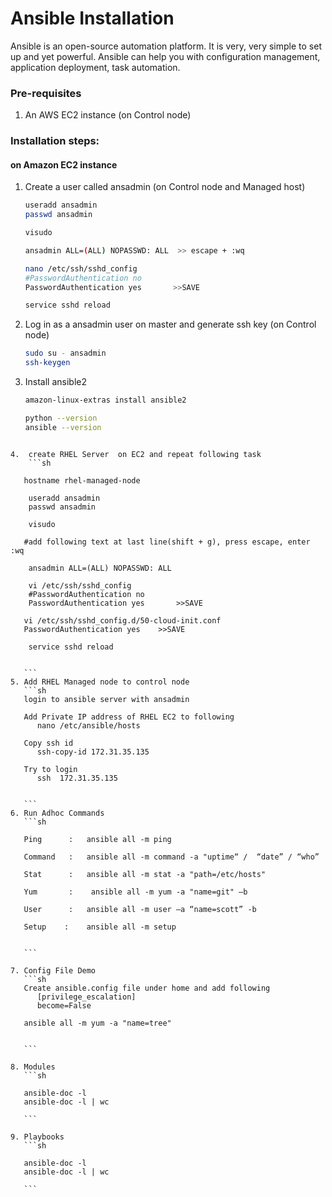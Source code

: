 # Ansible Installation

Ansible is an open-source automation platform. It is very, very simple to set up and yet powerful. Ansible can help you with configuration management, application deployment, task automation.

### Pre-requisites

1. An AWS EC2 instance (on Control node)

### Installation steps:
#### on Amazon EC2 instance

   
1. Create a user called ansadmin (on Control node and Managed host)  
   ```sh
   useradd ansadmin
   passwd ansadmin
   
   visudo
   
   ansadmin ALL=(ALL) NOPASSWD: ALL  >> escape + :wq
   
   nano /etc/ssh/sshd_config
   #PasswordAuthentication no
   PasswordAuthentication yes		>>SAVE
   
   service sshd reload

   
2. Log in as a ansadmin user on master and generate ssh key (on Control node)
   ```sh 
   sudo su - ansadmin
   ssh-keygen
   ```
   
3.	Install ansible2
	```sh
	amazon-linux-extras install ansible2
	
	python --version
	ansible --version
   ```

4.	create RHEL Server  on EC2 and repeat following task
	   ```sh

      hostname rhel-managed-node

	   useradd ansadmin
	   passwd ansadmin
	   
	   visudo
	   
      #add following text at last line(shift + g), press escape, enter :wq

	   ansadmin ALL=(ALL) NOPASSWD: ALL  
	   
	   vi /etc/ssh/sshd_config
	   #PasswordAuthentication no
	   PasswordAuthentication yes		>>SAVE

      vi /etc/ssh/sshd_config.d/50-cloud-init.conf
      PasswordAuthentication yes    >>SAVE
       
	   service sshd reload


      ```
5. Add RHEL Managed node to control node
      ```sh
      login to ansible server with ansadmin
      
      Add Private IP address of RHEL EC2 to following
         nano /etc/ansible/hosts

      Copy ssh id
         ssh-copy-id 172.31.35.135

      Try to login
         ssh  172.31.35.135


      ```
6. Run Adhoc Commands
      ```sh
      
      Ping		:	ansible all -m ping
      
      Command	:	ansible all -m command -a "uptime“ /  “date” / “who”
      
      Stat		:	ansible all -m stat -a "path=/etc/hosts"
      
      Yum		:	 ansible all -m yum -a "name=git" –b
      
      User		:	ansible all -m user –a “name=scott” -b
      
      Setup	   :	ansible all -m setup  
      

      ```

7. Config File Demo
      ```sh
      Create ansible.config file under home and add following
         [privilege_escalation]
         become=False

      ansible all -m yum -a "name=tree"


      ```

8. Modules
      ```sh

      ansible-doc -l 
      ansible-doc -l | wc

      ```

9. Playbooks
      ```sh

      ansible-doc -l 
      ansible-doc -l | wc

      ```